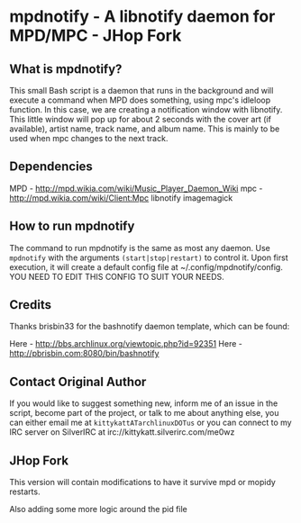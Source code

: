 mpdnotify - A libnotify daemon for MPD/MPC - JHop Fork
===============

What is mpdnotify?
---------------------

This small Bash script is a daemon that runs in the background and will 
execute a command when MPD does something, using mpc's idleloop function. In 
this case, we are creating a notification window with libnotify. This little 
window will pop up for about 2 seconds with the cover art (if available), artist 
name, track name, and album name. This is mainly to be used when mpc changes to 
the next track.

Dependencies
---------------------
MPD - http://mpd.wikia.com/wiki/Music_Player_Daemon_Wiki
mpc - http://mpd.wikia.com/wiki/Client:Mpc
libnotify
imagemagick

How to run mpdnotify
------------------------

The command to run mpdnotify is the same as most any daemon. Use `mpdnotify` with the arguments
`(start|stop|restart)` to control it. Upon first execution, it will create a default config file at ~/.config/mpdnotify/config. YOU NEED TO EDIT THIS CONFIG TO SUIT YOUR NEEDS.

Credits
------------------------
Thanks brisbin33 for the bashnotify daemon template, which can be found:

Here - http://bbs.archlinux.org/viewtopic.php?id=92351
Here - http://pbrisbin.com:8080/bin/bashnotify

Contact Original Author
------------------------
If you would like to suggest something new, inform me of an issue in the
script, become part of the project, or talk to me about anything else,
you can either email me at `kittykattATarchlinuxDOTus` or you can connect
to my IRC server on SilverIRC at irc://kittykatt.silverirc.com/me0wz

JHop Fork
---------
This version will contain modifications to have it survive mpd or mopidy
restarts.

Also adding some more logic around the pid file
